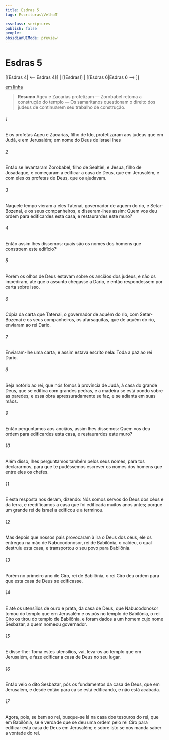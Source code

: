 ```yaml
---
title: Esdras 5
tags: Escrituras\VelhoT

cssclass: scriptures
publish: false
people:
obsidianUIMode: preview
---
```


# Esdras 5
[[Esdras 4| <-- Esdras 4]] | [[Esdras]] | [[Esdras 6|Esdras 6 --> ]]

[em linha](https://churchofjesuschrist.org/study/scriptures/ot/ezra/5?lang=por)

> __Resumo__
Ageu e Zacarias profetizam — Zorobabel retoma a construção do templo — Os samaritanos questionam o direito dos judeus de continuarem seu trabalho de construção.

###### 1 
E os profetas Ageu e Zacarias, filho de Ido, profetizaram aos judeus que  em Judá, e em Jerusalém; em nome do Deus de Israel lhes 

###### 2 
Então se levantaram Zorobabel, filho de Sealtiel, e Jesua, filho de Josadaque, e começaram a edificar a casa de Deus, que  em Jerusalém, e com eles os profetas de Deus, que os ajudavam.

###### 3 
Naquele tempo vieram a eles Tatenai, governador de aquém do rio, e Setar-Bozenai, e os seus companheiros, e disseram-lhes assim: Quem vos deu ordem para edificardes esta casa, e restaurardes este muro?

###### 4 
Então assim lhes dissemos:  quais são os nomes dos homens que constroem este edifício?

###### 5 
Porém os olhos de Deus estavam sobre os anciãos dos judeus, e não os impediram, até que o assunto chegasse a Dario, e então respondessem por carta sobre isso.

###### 6 
Cópia da carta que Tatenai, o governador de aquém do rio, com Setar-Bozenai e os seus companheiros, os afarsaquitas, que  de aquém do rio, enviaram ao rei Dario.

###### 7 
Enviaram-lhe uma carta, e assim estava escrito nela: Toda a paz ao rei Dario.

###### 8 
Seja notório ao rei, que nós fomos à província de Judá, à casa do grande Deus, que se edifica com grandes pedras, e  a madeira se está pondo sobre as paredes; e essa obra apressuradamente se faz, e se adianta em suas mãos.

###### 9 
Então perguntamos aos anciãos,  assim lhes dissemos: Quem vos deu ordem para edificardes esta casa, e restaurardes este muro?

###### 10 
Além disso, lhes perguntamos também pelos seus nomes, para tos declararmos, para que te pudéssemos escrever os nomes dos homens que entre eles  os chefes.

###### 11 
E esta resposta nos deram, dizendo: Nós somos servos do Deus dos céus e da terra, e reedificamos a casa que foi edificada muitos anos antes; porque um grande rei de Israel a edificou e a terminou.

###### 12 
Mas depois que nossos pais provocaram à ira o Deus dos céus, ele os entregou na mão de Nabucodonosor, rei de Babilônia, o caldeu, o qual destruiu esta casa, e transportou o seu povo para Babilônia.

###### 13 
Porém no primeiro ano de Ciro, rei de Babilônia, o rei Ciro deu ordem para que esta casa de Deus se edificasse.

###### 14 
E até os utensílios de ouro e prata, da casa de Deus, que Nabucodonosor tomou do templo que  em Jerusalém e os pôs no templo de Babilônia, o rei Ciro os tirou do templo de Babilônia, e foram dados a um homem cujo nome  Sesbazar, a quem nomeou governador.

###### 15 
E disse-lhe: Toma estes utensílios, vai,  leva-os ao templo que  em Jerusalém, e faze edificar a casa de Deus no seu lugar.

###### 16 
Então veio o dito Sesbazar,  pôs os fundamentos da casa de Deus, que  em Jerusalém, e desde então para cá se está edificando, e  não está acabada.

###### 17 
Agora, pois, se  bem ao rei, busque-se lá na casa dos tesouros do rei, que  em Babilônia, se é verdade que se deu uma ordem pelo rei Ciro para edificar esta casa de Deus em Jerusalém; e sobre isto se nos manda saber a vontade do rei.

